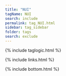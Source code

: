 ```yaml
---
title: "NUI" 
tagName: NUI
search: include
permalink: tag_NUI.html
sidebar: tag_sidebar
folder: tags
search: exclude
---
```

{% include taglogic.html %}

{% include links.html %}


{% include bottom.html %}
